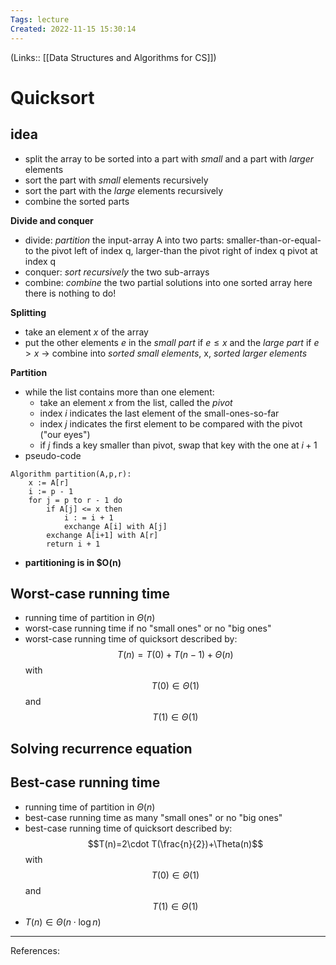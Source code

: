 ```yaml
---
Tags: lecture
Created: 2022-11-15 15:30:14
---
```

(Links:: [[Data Structures and Algorithms for CS]])
# Quicksort
## idea
- split the array to be sorted into a part with *small* and a part with *larger* elements
- sort the part with *small* elements recursively
- sort the part with the *large* elements recursively
- combine the sorted parts

**Divide and conquer**
- divide: *partition* the input-array A into two parts: smaller-than-or-equal-to the pivot left of index q, larger-than the pivot right of index q
pivot at index q
- conquer: *sort recursively* the two sub-arrays
- combine: *combine* the two partial solutions into one sorted array 
  here there is nothing to do!

**Splitting**
- take an element $x$ of the array
- put the other elements $e$ in the *small part* if $e\leq x$ and the *large part* if $e>x$
  -> combine into *sorted small elements*, x, *sorted larger elements*

**Partition**
- while the list contains more than one element:
	- take an element $x$ from the list, called the *pivot*
	- index $i$ indicates the last element of the small-ones-so-far
	- index $j$ indicates the first element to be compared with the pivot ("our eyes")
	- if $j$ finds a key smaller than pivot, swap that key with the one at $i+1$
- pseudo-code
```
Algorithm partition(A,p,r):
	x := A[r]
	i := p - 1
	for j = p to r - 1 do
		if A[j] <= x then
			i : = i + 1
			exchange A[i] with A[j]
		exchange A[i+1] with A[r]
		return i + 1
```
- **partitioning is in $O(n)**
## Worst-case running time 
- running time of partition in $\Theta(n)$
- worst-case running time if no "small ones" or no "big ones"
- worst-case running time of quicksort described by: 
  $$T(n)=T(0)+T(n-1)+\Theta(n)$$ with $$T(0)\in\Theta(1)$$ and $$T(1)\in\Theta(1)$$
## Solving recurrence equation
## Best-case running time
- running time of partition in $\Theta(n)$
- best-case running time as many "small ones" or no "big ones"
- best-case running time of quicksort described by: 
  $$T(n)=2\cdot T(\frac{n}{2})+\Theta(n)$$ with $$T(0)\in\Theta(1)$$ and $$T(1)\in\Theta(1)$$
- $T(n)\in \Theta(n\cdot \log n)$

---
References: